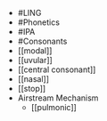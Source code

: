 - #LING
- #Phonetics
- #IPA
- #Consonants
- [[modal]]
- [[uvular]]
- [[central consonant]]
- [[nasal]]
- [[stop]]
- Airstream Mechanism
	- [[pulmonic]]